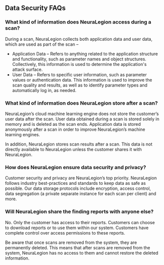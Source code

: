## Data Security FAQs
### What kind of information does NeuraLegion access **during** a scan?
During a scan, NeuraLegion collects both application data and user data, which are used as part of the scan –
* Application Data – Refers to anything related to the application structure and functionality, such as parameter names and object structures. Collectively, this information is used to determine the application's attack surface.
* User Data – Refers to specific user information, such as parameter values or authentication data. This information is used to improve the scan quality and results, as well as to identify parameter types and automatically log in, as needed.

### What kind of information does NeuraLegion store **after** a scan?
NeuraLegion’s cloud machine learning engine does not store the customer’s user data after the scan. User data obtained during a scan is stored solely in memory and is deleted as the scan ends. Application data is stored anonymously after a scan in order to improve NeuraLegion’s machine learning engines.

In addition, NeuraLegion stores scan results after a scan. This data is not directly available  to NeuraLegion unless the customer shares it with NeuraLegion.

### How does NeuraLegion ensure data security and privacy?
Customer security and privacy are NeuraLegion’s top priority. NeuraLegion follows industry best-practices and standards to keep data as safe as possible. Our data storage protocols include encryption, access control, data segregation (a private separate instance for each scan per client) and more.

### Will NeuraLegion share the finding reports with anyone else?
No. Only the customer has access to their reports. Customers can choose to download reports or to use them within our system. Customers have complete control over access permissions to these reports.

Be aware that once scans are removed from the system, they are permanently deleted. This means that after scans are removed from the system, NeuraLegion has no access to them and cannot restore the deleted information.
